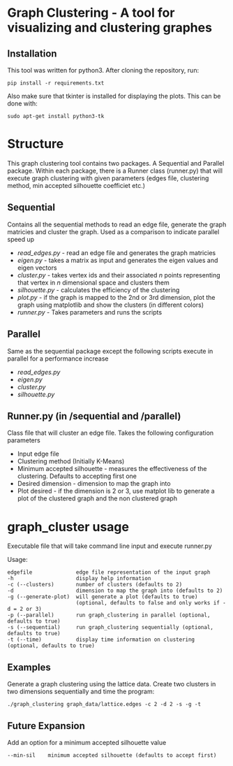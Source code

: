 # Graph Clustering - A tool for visualizing and clustering graphes
## Installation
This tool was written for python3. After cloning the repository, run: 

`pip install -r requirements.txt`

Also make sure that tkinter is installed for displaying the plots. This can be done with:

`sudo apt-get install python3-tk`


# Structure
This graph clustering tool contains two packages. A Sequential and Parallel package. Within each package, there is a Runner class (runner.py) that will execute graph clustering with given parameters (edges file, clustering method, min accepted silhouette coefficiet etc.)

## Sequential
Contains all the sequential methods to read an edge file, generate the graph matricies and cluster the graph. Used as a comparison to indicate parallel speed up
 - *read_edges.py* - read an edge file and generates the graph matricies
 - *eigen.py* - takes a matrix as input and generates the eigen values and eigen vectors
 - *cluster.py* - takes vertex ids and their associated *n* points representing that vertex in *n* dimensional space and clusters them
 - *silhouette.py* - calculates the efficiency of the clustering
 - *plot.py* - if the graph is mapped to the 2nd or 3rd dimension, plot the graph using matplotlib and show the clusters (in different colors)
 - *runner.py* - Takes parameters and runs the scripts 

## Parallel
Same as the sequential package except the following scripts execute in parallel for a performance increase
 - *read_edges.py*
 - *eigen.py*
 - *cluster.py*
 - *silhouette.py*

## Runner.py (in /sequential and /parallel)
Class file that will cluster an edge file. Takes the following configuration parameters
 - Input edge file
 - Clustering method (Initially K-Means)
 - Minimum accepted silhouette - measures the effectiveness of the clustering. Defaults to accepting first one
 - Desired dimension - dimension to map the graph into
 - Plot desired - if the dimension is 2 or 3, use matplot lib to generate a plot of the clustered graph and the non clustered graph

# graph_cluster usage
Executable file that will take command line input and execute runner.py

Usage:

    edgefile              edge file representation of the input graph
    -h                    display help information
    -c (--clusters)       number of clusters (defaults to 2) 
    -d                    dimension to map the graph into (defaults to 2)
    -g (--generate-plot)  will generate a plot (defaults to true)
                          (optional, defaults to false and only works if -d = 2 or 3)
    -p (--parallel)       run graph_clustering in parallel (optional, defaults to true)
    -s (--sequential)     run graph_clustering sequentially (optional, defaults to true)
    -t (--time)           display time information on clustering (optional, defaults to true)


## Examples
Generate a graph clustering using the lattice data. Create two clusters in two dimensions sequentially and time the program:

`./graph_clustering graph_data/lattice.edges -c 2 -d 2 -s -g -t`


## Future Expansion
Add an option for a minimum accepted silhouette value

    --min-sil    minimum accepted silhouette (defaults to accept first)

